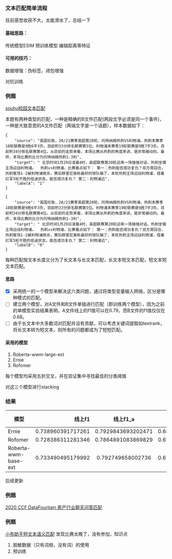 ### 文本匹配简单流程
目前感觉收获不大，太能滑水了，总结一下
#### 基础思路：
传统模型ESIM 预训练模型 编辑距离等特征
#### 可用的技巧：
数据增强：伪标签，闭包增强

对抗训练

### 例题
[souhu校园文本匹配](https://www.biendata.xyz/competition/sohu_2021/my-submission/)

本题有两种类型的匹配，一种是精确的B文件匹配(两段文字必须是同一个事件)，一种是大致意思的A文件匹配（两端文字是一个话题），样本数据如下：

```
{
    "source": "英国伦敦，20/21赛季英超第20轮，托特纳姆热刺VS利物浦。热刺本赛季18轮联赛是9胜6平3负，目前积33分排名联赛第5位。利物浦本赛季19轮联赛是9胜7平3负，目前积34分排名联赛第4位。从目前的走势来看，本场比赛从热刺的角度来讲，是非常被动的。最终，本场比赛的比分为托特纳姆热刺1-3利",
    "target": " 北京时间1月29日凌晨4时，英超联赛第20轮迎来一场强强对话，热刺坐镇主场迎战利物浦。  热刺vs利物浦，比赛看点如下： 第一：热刺能否成功复仇？双方首回合，热刺客场1-2被利物浦绝杀，赛后穆里尼奥称最好的球队输了，本轮热刺主场迎战利物浦，借着红军5轮不胜的低迷状态，能否成功复仇？ 第二：利物浦近",
    "labelA": "1"
}
```

```
{
    "source": "英国伦敦，20/21赛季英超第20轮，托特纳姆热刺VS利物浦。热刺本赛季18轮联赛是9胜6平3负，目前积33分排名联赛第5位。利物浦本赛季19轮联赛是9胜7平3负，目前积34分排名联赛第4位。从目前的走势来看，本场比赛从热刺的角度来讲，是非常被动的。最终，本场比赛的比分为托特纳姆热刺1-3利",
    "target": " 北京时间1月29日凌晨4时，英超联赛第20轮迎来一场强强对话，热刺坐镇主场迎战利物浦。  热刺vs利物浦，比赛看点如下： 第一：热刺能否成功复仇？双方首回合，热刺客场1-2被利物浦绝杀，赛后穆里尼奥称最好的球队输了，本轮热刺主场迎战利物浦，借着红军5轮不胜的低迷状态，能否成功复仇？ 第二：利物浦近",
    "labelB": "0"
}
```

每种匹配按文本长度又分为了长文本与长文本匹配，长文本短文本匹配，短文本短文本匹配。

#### 思路

- [x] 采用统一的一个模型来解决这六类问题，通过将类型变量输入网络，区分是哪种模式的匹配。
- [ ] 建立两个模型，对A文件和B文件单独进行匹配（即训练两个模型），因为之前的单模型实验结果表明，A文件线上的f1值可以在0.79，而B文件的f1值仅仅在0.68。
- [ ] 由于长文本中大多数词对匹配并没有贡献，可以考虑关键词提取如textrank，将长文本转为短文本，则所有的问题都成为了短短匹配。

#### 采用的模型
1. Roberta-wwm-large-ext
2. Ernie
3. Rofomer

每个模型均采用五折交叉，并在验证集中寻找最佳的分类阈值

对这三个模型进行stacking

### 结果

| 模型                 |            线上f1 |      线上f1_a      | 线上f1_b           | 线下f1 |
| -------------------- | ----------------: | :----------------: | ------------------ | ------ |
| Ernie                | 0.738960391717261 | 0.7929843693202471 | 0.6849364141142755 |        |
| Rofomer              | 0.728386311281346 | 0.7864891083869829 | 0.6702835141757088 | 0.749  |
| Roberta-wwm-base-ext | 0.733490495179992 | 0.792749658002736  | 0.6742313323572474 |        |


后续更新
### 例题
[2020 CCF DataFountain 房产行业聊天问答匹配](https://www.datafountain.cn/competitions/474)


### 例题
[小布助手短文本语义匹配](https://tianchi.aliyun.com/competition/entrance/531851/introduction?spm=5176.12281957.1004.2.38b02448ORmlMv)
发现比赛太晚了，没有参加，知识点

1. 脱敏数据（只有词频，没有词）的使用
2. 预训练